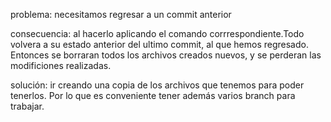 
problema: necesitamos regresar a un commit anterior

consecuencia: al hacerlo aplicando el comando corrrespondiente.Todo volvera a su estado anterior del ultimo commit, al que hemos regresado. Entonces se borraran todos los archivos creados nuevos, y se perderan las modificiones realizadas.

solución: ir creando una copia de los archivos que tenemos para poder tenerlos. Por lo que es conveniente tener además varios branch para trabajar.


